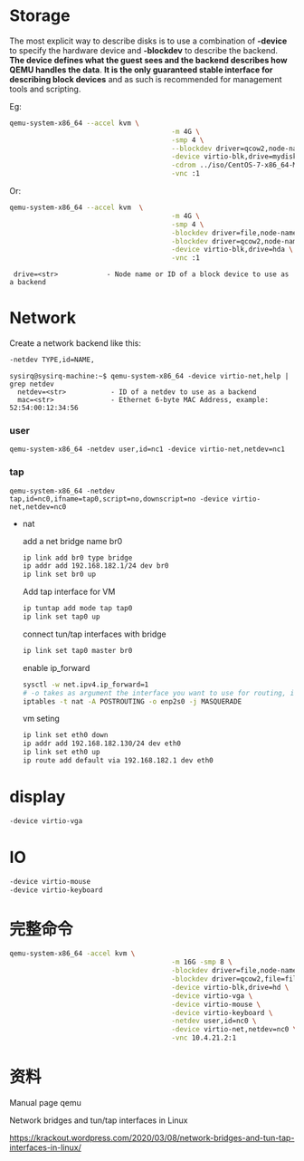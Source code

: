# Storage

The most explicit way to describe disks is to use a combination of **-device** to specify the hardware device and **-blockdev** to describe the backend. **The device defines what the  guest  sees  and  the backend describes how QEMU handles the data**. **It is the only guaranteed stable interface for describing block devices** and as such is recommended for management tools and scripting.



Eg:



```sh
qemu-system-x86_64 --accel kvm \
										-m 4G \
										-smp 4 \
										--blockdev driver=qcow2,node-name=mydisk,file.driver=file,file.filename=hd.qcow2  \
										-device virtio-blk,drive=mydisk \
										-cdrom ../iso/CentOS-7-x86_64-Minimal-2009.iso \
										-vnc :1
```



Or:



```sh
qemu-system-x86_64 --accel kvm  \
										-m 4G \
										-smp 4 \
										-blockdev driver=file,node-name=my_file,filename=hd.qcow2  \
										-blockdev driver=qcow2,node-name=hda,file=my_file \
										-device virtio-blk,drive=hda \
										-vnc :1
```



```
 drive=<str>            - Node name or ID of a block device to use as a backend
```







# Network

Create a network backend like this:

```sh
-netdev TYPE,id=NAME,
```

```
sysirq@sysirq-machine:~$ qemu-system-x86_64 -device virtio-net,help | grep netdev
  netdev=<str>           - ID of a netdev to use as a backend
  mac=<str>              - Ethernet 6-byte MAC Address, example: 52:54:00:12:34:56
```

### user

```
qemu-system-x86_64 -netdev user,id=nc1 -device virtio-net,netdev=nc1
```

### tap

```
qemu-system-x86_64 -netdev tap,id=nc0,ifname=tap0,script=no,downscript=no -device virtio-net,netdev=nc0
```

- nat

  add a net bridge name br0

  ```sh
  ip link add br0 type bridge
  ip addr add 192.168.182.1/24 dev br0
  ip link set br0 up
  ```

  Add tap interface for VM

  ```sh
  ip tuntap add mode tap tap0
  ip link set tap0 up
  ```
  
  connect tun/tap interfaces with bridge
  
  ```sh
  ip link set tap0 master br0
  ```
  
  enable ip_forward
  
  ```sh
  sysctl -w net.ipv4.ip_forward=1
  # -o takes as argument the interface you want to use for routing, in this example enp2s0
  iptables -t nat -A POSTROUTING -o enp2s0 -j MASQUERADE
  ```
  
  vm seting
  
  ````sh
  ip link set eth0 down
  ip addr add 192.168.182.130/24 dev eth0
  ip link set eth0 up
  ip route add default via 192.168.182.1 dev eth0
  ````
  
# display

```sh
-device virtio-vga 
```

# IO

```sh
-device virtio-mouse
-device virtio-keyboard
```

# 完整命令

```sh
qemu-system-x86_64 -accel kvm \
										-m 16G -smp 8 \
										-blockdev driver=file,node-name=file,filename=hd.qcow2 \
										-blockdev driver=qcow2,file=file,node-name=hd \
										-device virtio-blk,drive=hd \
										-device virtio-vga \
										-device virtio-mouse \
										-device virtio-keyboard \
										-netdev user,id=nc0 \
										-device virtio-net,netdev=nc0 \
										-vnc 10.4.21.2:1
```

# 资料

Manual page qemu

Network bridges and tun/tap interfaces in Linux

https://krackout.wordpress.com/2020/03/08/network-bridges-and-tun-tap-interfaces-in-linux/

